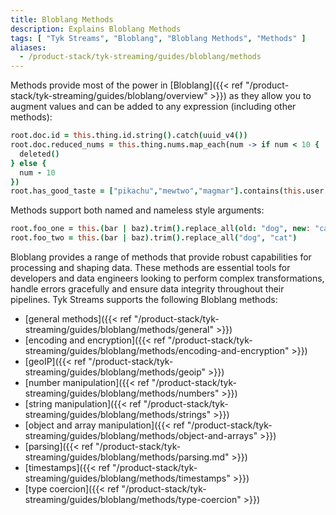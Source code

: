 ```yaml
---
title: Bloblang Methods
description: Explains Bloblang Methods
tags: [ "Tyk Streams", "Bloblang", "Bloblang Methods", "Methods" ]
aliases:
  - /product-stack/tyk-streaming/guides/bloblang/methods
---
```


Methods provide most of the power in [Bloblang]({{< ref "/product-stack/tyk-streaming/guides/bloblang/overview" >}}) as they allow you to augment values and can be added to any expression (including other methods):

```coffee
root.doc.id = this.thing.id.string().catch(uuid_v4())
root.doc.reduced_nums = this.thing.nums.map_each(num -> if num < 10 {
  deleted()
} else {
  num - 10
})
root.has_good_taste = ["pikachu","mewtwo","magmar"].contains(this.user.fav_pokemon)
```

Methods support both named and nameless style arguments:

```coffee
root.foo_one = this.(bar | baz).trim().replace_all(old: "dog", new: "cat")
root.foo_two = this.(bar | baz).trim().replace_all("dog", "cat")
```

Bloblang provides a range of methods that provide robust capabilities for processing and shaping data. These methods are essential tools for developers and data engineers looking to perform complex transformations, handle errors gracefully and ensure data integrity throughout their pipelines. Tyk Streams supports the following Bloblang methods:

- [general methods]({{< ref "/product-stack/tyk-streaming/guides/bloblang/methods/general" >}})
- [encoding and encryption]({{< ref "/product-stack/tyk-streaming/guides/bloblang/methods/encoding-and-encryption" >}})
- [geoIP]({{< ref "/product-stack/tyk-streaming/guides/bloblang/methods/geoip" >}})
- [number manipulation]({{< ref "/product-stack/tyk-streaming/guides/bloblang/methods/numbers" >}})
- [string manipulation]({{< ref "/product-stack/tyk-streaming/guides/bloblang/methods/strings" >}})
- [object and array manipulation]({{< ref "/product-stack/tyk-streaming/guides/bloblang/methods/object-and-arrays" >}})
- [parsing]({{< ref "/product-stack/tyk-streaming/guides/bloblang/methods/parsing.md" >}})
- [timestamps]({{< ref "/product-stack/tyk-streaming/guides/bloblang/methods/timestamps" >}})
- [type coercion]({{< ref "/product-stack/tyk-streaming/guides/bloblang/methods/type-coercion" >}})
